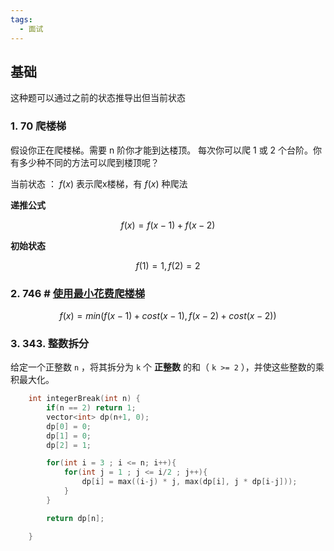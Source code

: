 ```yaml
---
tags:
  - 面试
---
```

## 基础

这种题可以通过之前的状态推导出但当前状态

### 1. 70 爬楼梯

假设你正在爬楼梯。需要 n 阶你才能到达楼顶。
每次你可以爬 1 或 2 个台阶。你有多少种不同的方法可以爬到楼顶呢？

当前状态 ： $f(x)$  表示爬x楼梯，有 $f(x)$ 种爬法

**递推公式**

$$
f(x) = f(x-1) + f(x-2)
$$

**初始状态**

$$
f(1) = 1 , f(2) = 2
$$


### 2.  746 # [使用最小花费爬楼梯](https://leetcode.cn/problems/min-cost-climbing-stairs/description/ "https://leetcode.cn/problems/min-cost-climbing-stairs/description/")

$$
f(x)= min(f(x-1)+ cost(x-1) ,f(x-2)+ cost(x-2)  ) 
$$



### 3.  343. 整数拆分

给定一个正整数 `n` ，将其拆分为 `k` 个 **正整数** 的和（ `k >= 2` ），并使这些整数的乘积最大化。

```c++
    int integerBreak(int n) {
        if(n == 2) return 1;
        vector<int> dp(n+1, 0);
        dp[0] = 0;
        dp[1] = 0;
        dp[2] = 1;

        for(int i = 3 ; i <= n; i++){
            for(int j = 1 ; j <= i/2 ; j++){
                dp[i] = max((i-j) * j, max(dp[i], j * dp[i-j]));
            }
        }

        return dp[n];

    }
```